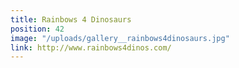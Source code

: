 ```yaml
---
title: Rainbows 4 Dinosaurs
position: 42
image: "/uploads/gallery__rainbows4dinosaurs.jpg"
link: http://www.rainbows4dinos.com/
---
```


